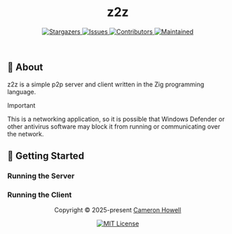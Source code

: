 <h1 align="center">
  <img
    alt=""
    src="https://raw.githubusercontent.com/catppuccin/catppuccin/main/assets/misc/transparent.png"
    height="30"
    width="0px"
  />
   z2z
  <img
    alt=""
    src="https://raw.githubusercontent.com/catppuccin/catppuccin/main/assets/misc/transparent.png"
    height="30"
    width="0px"
  />
</h1>

<p align="center">
  <a href="https://github.com/crhowell3/z2z/stargazers">
    <img
      alt="Stargazers"
      src="https://img.shields.io/github/stars/crhowell3/z2z?style=for-the-badge&logo=starship&color=b16286&logoColor=d9e0ee&labelColor=282a36"
    />
  </a>
  <a href="https://github.com/crhowell3/z2z/issues">
    <img
      alt="Issues"
      src="https://img.shields.io/github/issues/crhowell3/z2z?style=for-the-badge&logo=gitbook&color=d79921&logoColor=d9e0ee&labelColor=282a36"
    />
  </a>
  <a href="https://github.com/crhowell3/z2z/contributors">
    <img
      alt="Contributors"
      src="https://img.shields.io/github/contributors/crhowell3/z2z?style=for-the-badge&logo=opensourceinitiative&color=689d6a&logoColor=d9e0ee&labelColor=282a36"
    />
  </a>
  <a href="#">
    <img
      alt="Maintained"
      src="https://img.shields.io/maintenance/yes/2025?style=for-the-badge&color=98971a&labelColor=282a36"
    />
  </a>
</p>

&nbsp;

## 💭 About

z2z is a simple p2p server and client written in the Zig programming language.

> [!IMPORTANT]
> This is a networking application, so it is possible that Windows Defender or
> other antivirus software may block it from running or communicating over the
> network.

## 🔰 Getting Started

### Running the Server

### Running the Client

<p align="center">
  Copyright &copy; 2025-present
  <a href="https://github.com/crhowell3" target="_blank">Cameron Howell</a>
</p>
<p align="center">
  <a href="https://github.com/crhowell3/z2z/blob/main/LICENSE"
    ><img
      alt="MIT License"
      src="https://img.shields.io/static/v1.svg?style=for-the-badge&label=License&message=MIT&logoColor=d9e0ee&colorA=282a36&colorB=b16286"
  /></a>
</p>
